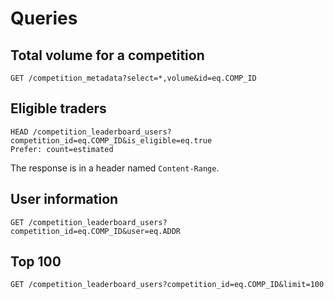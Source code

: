 # Queries

## Total volume for a competition

```http
GET /competition_metadata?select=*,volume&id=eq.COMP_ID
```

## Eligible traders

```http
HEAD /competition_leaderboard_users?competition_id=eq.COMP_ID&is_eligible=eq.true
Prefer: count=estimated
```

The response is in a header named `Content-Range`.

## User information

```http
GET /competition_leaderboard_users?competition_id=eq.COMP_ID&user=eq.ADDR
```

## Top 100

```http
GET /competition_leaderboard_users?competition_id=eq.COMP_ID&limit=100
```
